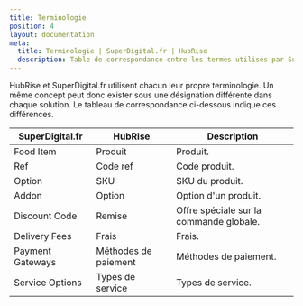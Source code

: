```yaml
---
title: Terminologie
position: 4
layout: documentation
meta:
  title: Terminologie | SuperDigital.fr | HubRise
  description: Table de correspondance entre les termes utilisés par SuperDigital.fr et ceux utilisés par HubRise.
---
```


HubRise et SuperDigital.fr utilisent chacun leur propre terminologie. Un même concept peut donc exister sous une désignation différente dans chaque solution. Le tableau de correspondance ci-dessous indique ces différences.

| SuperDigital.fr  | HubRise              | Description                             |
|------------------|----------------------|-----------------------------------------|
| Food Item        | Produit              | Produit.                                |
| Ref              | Code ref             | Code produit.                           |
| Option           | SKU                  | SKU du produit.                         |
| Addon            | Option               | Option d'un produit.                    |
| Discount Code    | Remise               | Offre spéciale sur la commande globale. |
| Delivery Fees    | Frais                | Frais.                                  |
| Payment Gateways | Méthodes de paiement | Méthodes de paiement.                   |
| Service Options  | Types de service     | Types de service.                       |